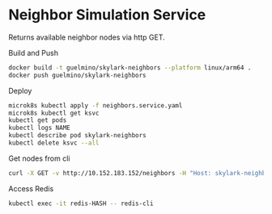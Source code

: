 # Neighbor Simulation Service
Returns available neighbor nodes via http GET.

Build and Push
```bash
docker build -t guelmino/skylark-neighbors --platform linux/arm64 .
docker push guelmino/skylark-neighbors
```

Deploy
```bash
microk8s kubectl apply -f neighbors.service.yaml
microk8s kubectl get ksvc
kubectl get pods
kubectl logs NAME
kubectl describe pod skylark-neighbors
kubectl delete ksvc --all
```

Get nodes from cli
```bash
curl -X GET -v http://10.152.183.152/neighbors -H "Host: skylark-neighbors.default.svc.cluster.local"
```

Access Redis
```bash
kubectl exec -it redis-HASH -- redis-cli
```